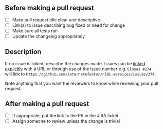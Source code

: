 Before making a pull request
----------------------------

- [ ] Make pull request title clear and descriptive
- [ ] Link(s) to issue describing bug fixed or need for change
- [ ] Make sure all tests run
- [ ] Update the changelog appropriately

Description
---------------------------
If no issue is linked, describe the changes made. Issues can
be [linked explicitly](https://docs.github.com/en/issues/tracking-your-work-with-issues/linking-a-pull-request-to-an-issue)
with a URL or through use of the issue number e.g. `Closes #274` will link to
`https://github.com/internetofwater/nldi-services/issues/274`.

Note anything that you want the reviewers to know while reviewing your pull request.

After making a pull request
---------------------------
- [ ] If appropriate, put the link to the PR in the JIRA ticket
- [ ] Assign someone to review unless the change is trivial
